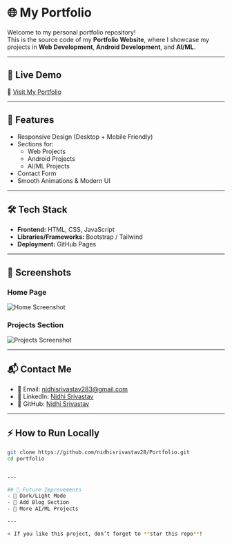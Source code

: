 # 🌐 My Portfolio

Welcome to my personal portfolio repository!  
This is the source code of my **Portfolio Website**, where I showcase my projects in **Web Development**, **Android Development**, and **AI/ML**.  

---

## 🚀 Live Demo
🔗 [Visit My Portfolio](nidhisrivastav28.github.io/Portfolio/)

---

## 📂 Features
- Responsive Design (Desktop + Mobile Friendly)  
- Sections for:
  - Web Projects  
  - Android Projects  
  - AI/ML Projects  
- Contact Form  
- Smooth Animations & Modern UI  

---

## 🛠️ Tech Stack
- **Frontend:** HTML, CSS, JavaScript  
- **Libraries/Frameworks:** Bootstrap / Tailwind 
- **Deployment:** GitHub Pages 

---

## 📸 Screenshots
### Home Page  
![Home Screenshot](./images/home.png)

### Projects Section  
![Projects Screenshot](./images/projects.png)

---

## 📬 Contact Me
- 📧 Email: [nidhisrivastav283@gmail.com](mailto:nidhisrivastav283@gmail.com)  
- 💼 LinkedIn: [Nidhi Srivastav](https://www.linkedin.com/in/nidhi-srivastav-4aa298262/)  
- 🐙 GitHub: [Nidhi Srivastav](https://github.com/nidhisrivastav28)  

---

## ⚡ How to Run Locally
```bash
git clone https://github.com/nidhisrivastav28/Portfolio.git
cd portfolio


---

## 📌 Future Improvements
- 🌙 Dark/Light Mode  
- 📝 Add Blog Section  
- 🤖 More AI/ML Projects  

---

⭐ If you like this project, don’t forget to **star this repo**!
